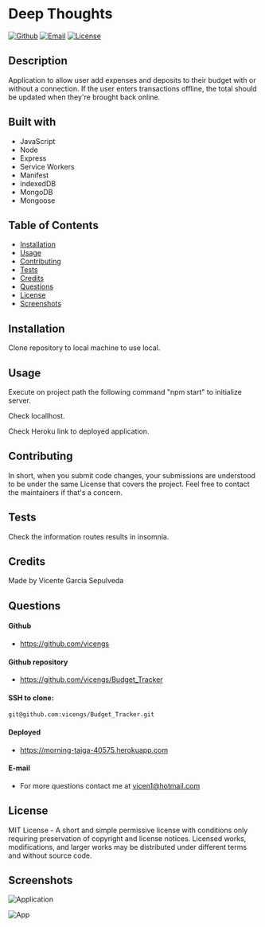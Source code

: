 # Deep Thoughts

[![Github](https://img.shields.io/static/v1?label=Github&message=vicengs&color=yellow)](https://github.com/vicengs) [![Email](https://img.shields.io/static/v1?label=Email&message=Vicente&color=informational)](mailto:vicen1@hotmail.com) [![License](https://img.shields.io/static/v1?label=License&message=MIT&color=green)](http://choosealicense.com/licenses/mit/)

## Description
  
Application to allow user add expenses and deposits to their budget with or without a connection. If the user enters transactions offline, the total should be updated when they're brought back online.

## Built with

- JavaScript
- Node
- Express
- Service Workers
- Manifest
- indexedDB
- MongoDB
- Mongoose

## Table of Contents

* [Installation](#installation)
* [Usage](#usage)
* [Contributing](#contributing)
* [Tests](#tests)
* [Credits](#credits)
* [Questions](#questions)
* [License](#license)
* [Screenshots](#screenshots)

## Installation

Clone repository to local machine to use local.

## Usage

Execute on project path the following command "npm start" to initialize server.

Check locallhost.

Check Heroku link to deployed application.

## Contributing

In short, when you submit code changes, your submissions are understood to be under the same License that covers the project. Feel free to contact the maintainers if that's a concern.

## Tests

Check the information routes results in insomnia.

## Credits

Made by Vicente Garcia Sepulveda

## Questions

#### Github
  
- https://github.com/vicengs

#### Github repository

- https://github.com/vicengs/Budget_Tracker

#### SSH to clone:

    git@github.com:vicengs/Budget_Tracker.git

#### Deployed

- https://morning-taiga-40575.herokuapp.com
  
#### E-mail
  
- For more questions contact me at vicen1@hotmail.com

## License

MIT License - A short and simple permissive license with conditions only requiring preservation of copyright and license notices. Licensed works, modifications, and larger works may be distributed under different terms and without source code.

## Screenshots
    
![Application](/assets/images/application.jpg)

![App](/assets/images/app.jpg)